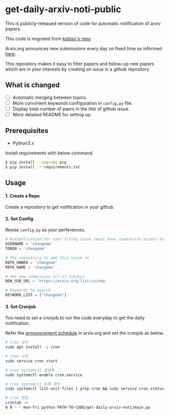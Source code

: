 # get-daily-arxiv-noti-public

This is publicly-released version of code for automatic notification of arxiv papers.

This code is migrated from [kobiso's repo](https://github.com/kobiso/get-daily-arxiv-noti)

Arxiv.org announces new submissions every day on fixed time as informed [here](https://arxiv.org/help/submit).

This repository makes it easy to filter papers and follow-up new papers which are in your interests by creating an issue in a github repository.

## What is changed
+ [ ] Automatic merging between topics.
+ [ ] More convinient keywords configuration in `config.py` file.
+ [ ] Display total number of paers in the title of github issue.
+ [ ] More detailed README for setting up.

## Prerequisites
- Python3.x

Install requirements with below command.

```bash
$ pip install --upgrade pip
$ pip install -r requirements.txt
```

## Usage

#### 1. Create a Repo
Create a repository to get notification in your github.

#### 2. Set Config
Revise `config.py` as your perferences.

```python
# Authentication for user filing issue (must have read/write access to repository to add issue to)
USERNAME = 'changeme'
TOKEN = 'changeme'

# The repository to add this issue to
REPO_OWNER = 'changeme'
REPO_NAME = 'changeme'

# Set new submission url of subject
NEW_SUB_URL = 'https://arxiv.org/list/cs/new'

# Keywords to search
KEYWORD_LIST = ["changeme"]
```

#### 3. Set Cronjob
You need to set a cronjob to run the code everyday to get the daily notification.

Refer the [announcement schedule](https://arxiv.org/help/submit) in arxiv.org and set the cronjob as below.

```bash
# cron 설치
sudo apt install -y cron

# cron 시작
sudo service cron start

# cron systemctl 활성화
sudo systemctl enable cron.service

# cron systemctl 등록 확인
sudo systemctl list-unit-files | grep cron && sudo service cron status

# cron 편집
crontab -e
0 9 * * mon-fri python PATH-TO-CODE/get-daily-arxiv-noti/main.py
```
